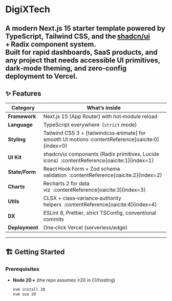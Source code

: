 # DigiXTech

A modern **Next.js 15** starter template powered by TypeScript, Tailwind CSS, and the [shadcn/ui](https://ui.shadcn.com) + Radix component system.  
Built for rapid dashboards, SaaS products, and any project that needs accessible UI primitives, dark‑mode theming, and zero‑config deployment to Vercel.
---

## ✨ Features

| Category | What’s inside |
|----------|---------------|
| **Framework** | Next.js 15 (App Router) with hot‑module reload |
| **Language**  | TypeScript everywhere (`strict` mode) |
| **Styling**   | Tailwind CSS 3 + [tai​lwindcss‑animate] for smooth UI motions :contentReference[oaicite:0]{index=0} |
| **UI Kit**    | shadcn/ui components (Radix primitives, Lucide icons) :contentReference[oaicite:1]{index=1} |
| **State/Form**| React Hook Form + Zod schema validation :contentReference[oaicite:2]{index=2} |
| **Charts**    | Recharts 2 for data viz :contentReference[oaicite:3]{index=3} |
| **Utils**     | CLSX + class‑variance‑authority helpers :contentReference[oaicite:4]{index=4} |
| **DX**        | ESLint 8, Prettier, strict TSConfig, conventional commits |
| **Deployment**| One‑click Vercel (serverless/edge) |

---

## 🏗️ Getting Started

### Prerequisites

- **Node 20 +** (the repo assumes ≥20 in CI/hosting)  
  ```bash
  nvm install 20
  nvm use 20
